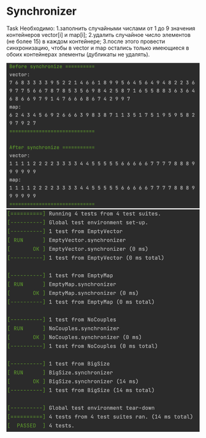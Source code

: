 # Synchronizer

Task
Необходимо:
1.заполнить случайными числами от 1 до 9 значения контейнеров vector[i] и map[i];
2.удалить случайное число элементов (не более 15) в каждом контейнере;
3.после этого провести синхронизацию, чтобы в vector и map остались только имеющиеся в обоих контейнерах элементы (дубликаты не удалять).

![Alt text](/screenshots/output.png?raw=true "Optional Title")
![Alt text](/screenshots/tests.png?raw=true "Optional Title")
